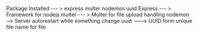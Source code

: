 Package Installed --- > express multer nodemon uuid
Express --- >  Framework for nodejs
multer  --- > Multer for file upload handling
nodemon --> Server autorestart while something change
uuid ---> UUID form unique file name for file
